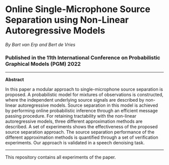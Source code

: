 # Online Single-Microphone Source Separation using Non-Linear Autoregressive Models
*By Bart van Erp and Bert de Vries*
### Published in the 11th International Conference on Probabilistic Graphical Models (PGM) 2022
---
**Abstract**

In this paper a modular approach to single-microphone source separation is proposed. A probabilistic model for mixtures of observations is constructed, where the independent underlying source signals are described by non-linear autoregressive models. Source separation in this model is achieved by performing online probabilistic inference through an efficient message passing procedure. For retaining tractability with the non-linear autoregressive models, three different approximation methods are described. A set of experiments shows the effectiveness of the proposed source separation approach. The source separation performance of the different approximation methods is quantified through a set of verification experiments. Our approach is validated in a speech denoising task.

---
This repository contains all experiments of the paper.
